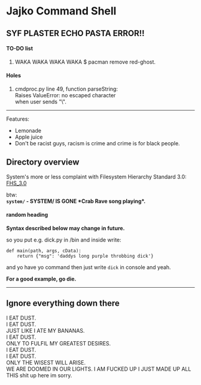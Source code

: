 Jajko Command Shell
==============================

## SYF PLASTER ECHO PASTA ERROR!!

#### TO-DO list

1. WAKA WAKA WAKA WAKA $ pacman remove red-ghost.

#### Holes

1. cmdproc.py line 49, function parseString:  
   Raises ValueError: no escaped character  
   when user sends "\\".

-----


Features:
* Lemonade
* Apple juice
* Don't be racist guys, racism is crime and crime is for black people.


## Directory overview

System's more or less complaint with Filesystem Hierarchy Standard 3.0:  
[FHS_3.0](http://refspecs.linuxfoundation.org/FHS_3.0/index.html)  
  
btw:  
**`system/` - SYSTEM/ IS GONE \*Crab Rave song playing\*.**  
  



#### random heading
**Syntax described below may change in future.**

so you put e.g. dick.py in /bin and inside write:
```
def main(path, args, cData):
    return {"msg": 'daddys long purple throbbing dick'}
```
and yo have yo command then just write `dick` in console and yeah.


**For a good example, go die.**





----------


## Ignore everything down there

I EAT DUST.  
I EAT DUST.  
JUST LIKE I ATE MY BANANAS.  
I EAT DUST.  
ONLY TO FULFIL MY GREATEST DESIRES.  
I EAT DUST.  
I EAT DUST.  
ONLY THE WISEST WILL ARISE.  
WE ARE DOOMED IN OUR LIGHTS.
I AM FUCKED UP I JUST MADE UP ALL THIS shit up here im sorry.

